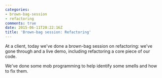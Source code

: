 ```yaml
---
categories:
- brown-bag-session
- refactoring
comments: true
date: 2015-06-11T20:22:16Z
title: 'Brown-bag session: Refactoring'
---
```


At a client, today we've done a brown-bag session on refactoring: we've gone through 
and a live demo, including refactoring a core piece of our code.

We've done some mob programming to help identify some smells and how to fix them.
